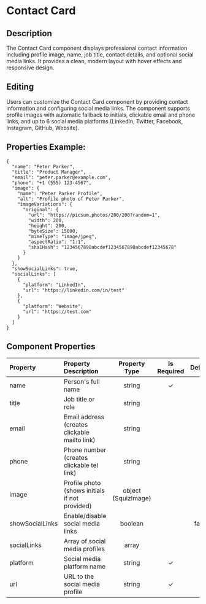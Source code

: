 # Contact Card

## Description

The Contact Card component displays professional contact information including profile image, name, job title, contact details, and optional social media links. It provides a clean, modern layout with hover effects and responsive design.

## Editing

Users can customize the Contact Card component by providing contact information and configuring social media links. The component supports profile images with automatic fallback to initials, clickable email and phone links, and up to 6 social media platforms (LinkedIn, Twitter, Facebook, Instagram, GitHub, Website).

## Properties Example:

```
{
  "name": "Peter Parker",
  "title": "Product Manager",
  "email": "peter.parker@example.com",
  "phone": "+1 (555) 123-4567",
  "image": {
    "name": "Peter Parker Profile",
    "alt": "Profile photo of Peter Parker",
    "imageVariations": {
      "original": {
        "url": "https://picsum.photos/200/200?random=1",
        "width": 200,
        "height": 200,
        "byteSize": 15000,
        "mimeType": "image/jpeg",
        "aspectRatio": "1:1",
        "sha1Hash": "1234567890abcdef1234567890abcdef12345678"
      }
    }
  },
  "showSocialLinks": true,
  "socialLinks": [
    {
      "platform": "LinkedIn",
      "url": "https://linkedin.com/in/test"
    },
    {
      "platform": "Website",
      "url": "https://test.com"
    }
  ]
}
```

## Component Properties

| Property        | Property Description                           |    Property Type    | Is Required | Default |
| :-------------- | :--------------------------------------------- | :-----------------: | :---------: | :-----: |
| name            | Person's full name                             |       string        |      ✓      |         |
| title           | Job title or role                              |       string        |             |         |
| email           | Email address (creates clickable mailto link)  |       string        |             |         |
| phone           | Phone number (creates clickable tel link)      |       string        |             |         |
| image           | Profile photo (shows initials if not provided) | object (SquizImage) |             |         |
| showSocialLinks | Enable/disable social media links              |       boolean       |             |  false  |
| socialLinks     | Array of social media profiles                 |        array        |             |         |
| platform        | Social media platform name                     |       string        |      ✓      |         |
| url             | URL to the social media profile                |       string        |      ✓      |         |
